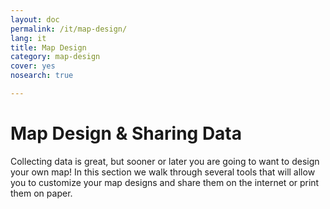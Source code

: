 ```yaml
---
layout: doc
permalink: /it/map-design/
lang: it
title: Map Design
category: map-design
cover: yes
nosearch: true

---
```


Map Design & Sharing Data
==========================
Collecting data is great, but sooner or later you are going to
want to design your own map! In this section we walk through several
tools that will allow you to customize your map designs and share
them on the internet or print them on paper.

